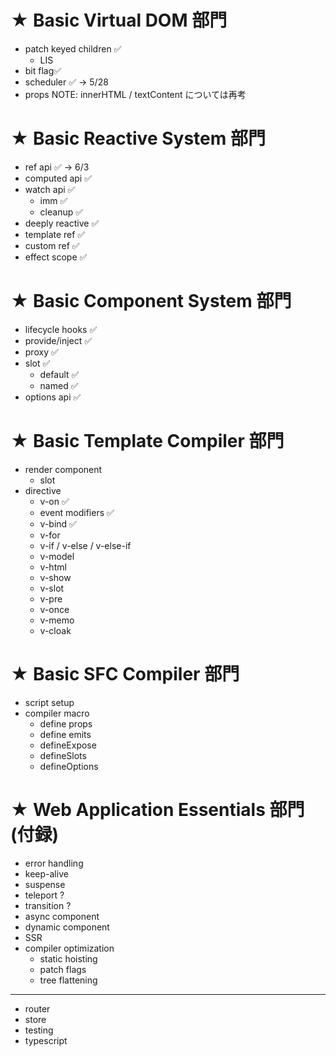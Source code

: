 # ★ Basic Virtual DOM 部門

- patch keyed children ✅
  - LIS
- bit flag✅
- scheduler ✅
  -> 5/28
- props
  NOTE: innerHTML / textContent については再考

# ★ Basic Reactive System 部門

- ref api ✅
  -> 6/3
- computed api ✅
- watch api ✅
  - imm ✅
  - cleanup ✅
- deeply reactive ✅
- template ref ✅
- custom ref ✅
- effect scope ✅

# ★ Basic Component System 部門

- lifecycle hooks ✅
- provide/inject ✅
- proxy ✅
- slot ✅
  - default ✅
  - named ✅
- options api ✅

# ★ Basic Template Compiler 部門

- render component
  - slot
- directive
  - v-on ✅
  - event modifiers ✅
  - v-bind ✅
  - v-for
  - v-if / v-else / v-else-if
  - v-model
  - v-html
  - v-show
  - v-slot
  - v-pre
  - v-once
  - v-memo
  - v-cloak

# ★ Basic SFC Compiler 部門

- script setup
- compiler macro
  - define props
  - define emits
  - defineExpose
  - defineSlots
  - defineOptions

# ★ Web Application Essentials 部門 (付録)

- error handling
- keep-alive
- suspense
- teleport ?
- transition ?
- async component
- dynamic component
- SSR
- compiler optimization
  - static hoisting
  - patch flags
  - tree flattening

---

- router
- store
- testing
- typescript
